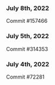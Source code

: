 ### July 8th, 2022

Commit #157466

### July 5th, 2022

Commit #314353


### July 4th, 2022

Commit #72281

